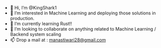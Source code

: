 - 👋 Hi, I’m @KingShark1
- 👀 I’m interested in Machine Learning and deploying those solutions in production.
- 🌱 I’m currently learning Rust!!
- 💞️ I’m looking to collaborate on anything related to Machine Learning / Backend system scaling
- 📫 Drop a mail at : manastiwari28@gmail.com

<!---
KingShark1/KingShark1 is a ✨ special ✨ repository because its `README.md` (this file) appears on your GitHub profile.
You can click the Preview link to take a look at your changes.
--->
